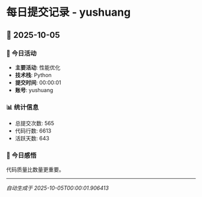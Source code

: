 # 每日提交记录 - yushuang

## 📅 2025-10-05

### 🎯 今日活动
- **主要活动**: 性能优化
- **技术栈**: Python
- **提交时间**: 00:00:01
- **账号**: yushuang

### 📊 统计信息
- 总提交次数: 565
- 代码行数: 6613
- 活跃天数: 643

### 💭 今日感悟
代码质量比数量更重要。

---
*自动生成于 2025-10-05T00:00:01.906413*
